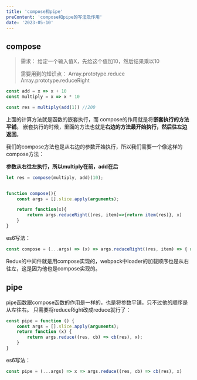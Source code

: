 ```yaml
---
title: 'compose和pipe'
preContent: 'compose和pipe的写法及作用'
date: '2023-05-10'
---
```


## compose

> 需求： 给定一个输入值X，先给这个值加10，然后结果乘以10
>
> 需要用到的知识点：
> Array.prototype.reduce
> Array.prototype.reduceRight

```javascript
const add = x => x + 10
const multiply = x => x * 10

const res = multiply(add(1)) //200
```

上面的计算方法就是函数的嵌套执行，而 compose的作用就是将**嵌套执行的方法平铺**。
嵌套执行的时候，里面的方法也就是**右边的方法最开始执行，然后往左边返回**。

我们的compose方法也是从右边的参数开始执行，所以我们需要一个像这样的compose方法：

**参数从右往左执行，所以multiply在前，add在后**

```javascript
let res = compose(multiply, add)(10);


function compose(){
    const args = [].slice.apply(arguments);

    return function(x){
        return args.reduceRight((res, item)=>{return item(res)}, x)
    }
}
```

es6写法：
```javascript
const compose = (...args) => (x) => args.reduceRight((res, item) => { return item(res) }, x)
```

Redux的中间件就是用compose实现的，webpack中loader的加载顺序也是从右往左，这是因为他也是compose实现的。


## pipe

pipe函数跟compose函数的作用是一样的，也是将参数平铺，只不过他的顺序是从左往右。
只需要将reduceRight改成reduce就行了：

```javascript
const pipe = function () {
    const args = [].slice.apply(arguments);
    return function (x) {
        return args.reduce((res, cb) => cb(res), x);
    }
}
```

es6写法：
```javascript
const pipe = (...args) => x => args.reduce((res, cb) => cb(res), x)
```